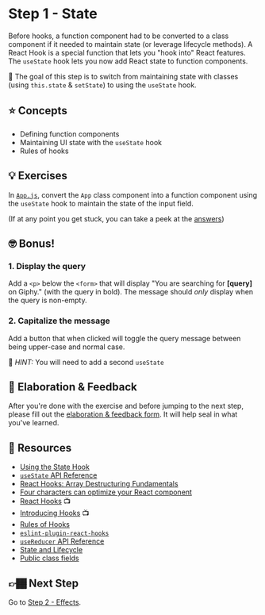 # Step 1 - State

Before hooks, a function component had to be converted to a class component if it needed to maintain state (or leverage lifecycle methods). A React Hook is a special function that lets you "hook into" React features. The `useState` hook lets you now add React state to function components.

🏅 The goal of this step is to switch from maintaining state with classes (using `this.state` & `setState`) to using the `useState` hook.

## ⭐ Concepts

- Defining function components
- Maintaining UI state with the `useState` hook
- Rules of hooks

## 💡 Exercises

In [`App.js`](./App.js), convert the `App` class component into a function component using the `useState` hook to maintain the state of the input field.

(If at any point you get stuck, you can take a peek at the [answers](./answers/App.js))

## 🤓 Bonus!

### 1. Display the query

Add a `<p>` below the `<form>` that will display "You are searching for **[query]** on Giphy." (with the query in bold). The message should _only_ display when the query is non-empty.

### 2. Capitalize the message

Add a button that when clicked will toggle the query message between being upper-case and normal case.

🔑 _HINT:_ You will need to add a second `useState`

## 🧠 Elaboration & Feedback

After you're done with the exercise and before jumping to the next step, please fill out the [elaboration & feedback form](https://docs.google.com/forms/d/e/1FAIpQLScRocWvtbrl4XmT5_NRiE8bSK3CMZil-ZQByBAt8lpsurcRmw/viewform?usp=pp_url&entry.1671251225=Migrating+to+React+Hooks+Minishop&entry.1984987236=Step+1+-+State). It will help seal in what you've learned.

## 📕 Resources

- [Using the State Hook](https://reactjs.org/docs/hooks-state.html)
- [`useState` API Reference](https://reactjs.org/docs/hooks-reference.html#usestate)
- [React Hooks: Array Destructuring Fundamentals](https://kentcdodds.com/blog/react-hooks-array-destructuring-fundamentals)
- [Four characters can optimize your React component](https://www.benmvp.com/blog/four-characters-optimize-react-component/)
- [React Hooks](https://www.youtube.com/watch?v=jd8R0a2Ur8Q) 📺
- [Introducing Hooks](https://www.youtube.com/watch?v=dpw9EHDh2bM) 📺
- [Rules of Hooks](https://reactjs.org/docs/hooks-rules.html)
- [`eslint-plugin-react-hooks`](https://www.npmjs.com/package/eslint-plugin-react-hooks)
- [`useReducer` API Reference](https://reactjs.org/docs/hooks-reference.html#usereducer)
- [State and Lifecycle](https://reactjs.org/docs/state-and-lifecycle.html)
- [Public class fields](https://developer.mozilla.org/en-US/docs/Web/JavaScript/Reference/Classes/Public_class_fields)

## 👉🏾 Next Step

Go to [Step 2 - Effects](../02-effects).
